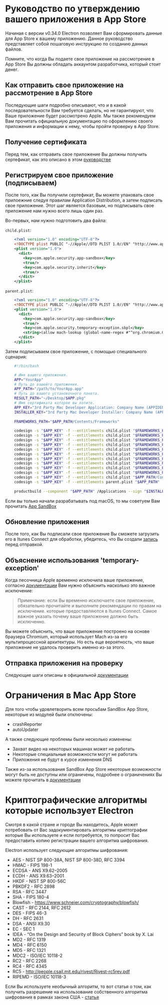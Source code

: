 
# Руководство по утверждению вашего приложения в App Store

Начиная с версии v0.34.0 Electron позволяет Вам сформировать данные для App Store к вашему приложению.
Данное руководство представляет собой пошаговую инструкцию по созданию данных файлов.

Помните, что когда Вы подаете свое приложение на рассмотрение в App Store Вы должны обладать аккаунтом разработчика,
который стоит денег.

## Как отправить свое приложение на рассмотрение в App Store

Последующие шаги подробно описывают, что и в какой последовательности Вам требуется сделать, но не гарантируют, что Ваше приложение будет рассмотрено Apple. Мы также рекомендуем Вам прочитать официальную документацию по оформлению своего приложения и информации к нему, чтобы пройти проверку в App Store.

## Получение сертификата

Перед тем, как отправить свое приложение Вы должны получить сертефикат, как это описано в этом [руководстве](https://github.com/nwjs/nw.js/wiki/Mac-App-Store-%28MAS%29-Submission-Guideline#first-steps "Ссылка на руководство")

## Регистрируем свое приложение (подписываем)

После того, как Вы получили сертефикат, Вы можете упаковать свое прилоежние следуя правилам Application Distribution, 
а затем подписать свое приложение. Этот шаг является базовым, но подписывать свое приложение нам нужно всего лишь один раз.

Во-первых, нам нужно подготовить два файла:

`child.plist`:

```xml    
    <?xml version="1.0" encoding="UTF-8"?>
    <!DOCTYPE plist PUBLIC "-//Apple//DTD PLIST 1.0//EN" "http://www.apple.com/DTDs/PropertyList-1.0.dtd">
    <plist version="1.0">
      <dict>
        <key>com.apple.security.app-sandbox</key>
        <true/>
        <key>com.apple.security.inherit</key>
        <true/>
      </dict>
    </plist>
```  

`parent.plist`:

```xml  
    <?xml version="1.0" encoding="UTF-8"?>
    <!DOCTYPE plist PUBLIC "-//Apple//DTD PLIST 1.0//EN" "http://www.apple.com/DTDs/PropertyList-1.0.dtd">
    <plist version="1.0">
      <dict>
        <key>com.apple.security.app-sandbox</key>
        <true/>
        <key>com.apple.security.temporary-exception.sbpl</key>
        <string>(allow mach-lookup (global-name-regex #"^org.chromium.Chromium.rohitfork.[0-9]+$"))</string>
      </dict>
    </plist>
```

Затем подписываем свое приложение, с помощью специального сценария:

```bash
    #!/bin/bash

    # Имя вашего приложения.
    APP="YourApp"
    # Путь до вашейго приложения.
    APP_PATH="/path/to/YourApp.app"
    # Путь до вашего установочного пакета.
    RESULT_PATH="~/Desktop/$APP.pkg"
    # Имя сертификата которое вы хотите.
    APP_KEY="3rd Party Mac Developer Application: Company Name (APPIDENTITY)"
    INSTALLER_KEY="3rd Party Mac Developer Installer: Company Name (APPIDENTITY)"
    
    FRAMEWORKS_PATH="$APP_PATH/Contents/Frameworks"
    
    codesign -s "$APP_KEY" -f --entitlements child.plist "$FRAMEWORKS_PATH/Electron Framework.framework/Versions/A/Electron Framework"
    codesign -s "$APP_KEY" -f --entitlements child.plist "$FRAMEWORKS_PATH/Electron Framework.framework/Versions/A/Libraries/libffmpeg.dylib"
    codesign -s "$APP_KEY" -f --entitlements child.plist "$FRAMEWORKS_PATH/Electron Framework.framework/Versions/A/Libraries/libnode.dylib"
    codesign -s "$APP_KEY" -f --entitlements child.plist "$FRAMEWORKS_PATH/Electron Framework.framework"
    codesign -s "$APP_KEY" -f --entitlements child.plist "$FRAMEWORKS_PATH/$APP Helper.app/Contents/MacOS/$APP Helper"
    codesign -s "$APP_KEY" -f --entitlements child.plist "$FRAMEWORKS_PATH/$APP Helper.app/"
    codesign -s "$APP_KEY" -f --entitlements child.plist "$FRAMEWORKS_PATH/$APP Helper EH.app/Contents/MacOS/$APP Helper EH"
    codesign -s "$APP_KEY" -f --entitlements child.plist "$FRAMEWORKS_PATH/$APP Helper EH.app/"
    codesign -s "$APP_KEY" -f --entitlements child.plist "$FRAMEWORKS_PATH/$APP Helper NP.app/Contents/MacOS/$APP Helper NP"
    codesign -s "$APP_KEY" -f --entitlements child.plist "$FRAMEWORKS_PATH/$APP Helper NP.app/"
    codesign -s "$APP_KEY" -f --entitlements child.plist "$APP_PATH/Contents/MacOS/$APP"
    codesign -s "$APP_KEY" -f --entitlements parent.plist "$APP_PATH"
    
    productbuild --component "$APP_PATH" /Applications --sign "$INSTALLER_KEY" "$RESULT_PATH"
```

Если вы только начали разрабатывать под macOS, то мы советуем Вам прочитать [App SandBox](https://developer.apple.com/library/ios/documentation/Miscellaneous/Reference/EntitlementKeyReference/Chapters/EnablingAppSandbox.html "Ссылка для новичков в разработке приложений для macOS")

## Обновление приложения

После того, как Вы подписали свое приложение Вы сможете загрузить его в Itunes Connect для обработки, убедитесь, что Вы создали [запись](https://developer.apple.com/library/ios/documentation/LanguagesUtilities/Conceptual/iTunesConnect_Guide/Chapters/CreatingiTunesConnectRecord.html "ссылка на показ как создавать запись в Itunes Connect") перед отправкой.

## Объяснение использования 'temporary-exception'

Когда песочница Apple временно исключила ваше приложение, согласно [документации](https://developer.apple.com/library/mac/documentation/Miscellaneous/Reference/EntitlementKeyReference/Chapters/AppSandboxTemporaryExceptionEntitlements.html "Документация по исключениям") Вам нужно объяснить насколько это важное исключение:

>Примечание: если Вы временно исключаете свое приложение, обязательно прочитайте и выполните рекомендации по правам на исключение.
>которые предоставляются в Itunes Connect. Самое важное указать почему ваше приложение должно быть исключенно.

Вы можете объяснить, что ваше приложение построено на основе браузера Chromium, который использует Mach из-за его мультипроцессной архитектуры. Но есть еще вероятность, что ваше приложение не удалось проверить именно из-за этого.

## Отправка приложения на проверку

Следующие шаги описаны в официальной [документации](https://developer.apple.com/library/ios/documentation/LanguagesUtilities/Conceptual/iTunesConnect_Guide/Chapters/SubmittingTheApp.html "Официальная статья по отправке приложения на проверку")

# Ограничения в Mac App Store

Для того чтобы удовлетворить всем просьбам SandBox App Store, некоторые из модулей были отключены:
- crashReporter
- autoUpdater

А также следующие проблемы были несколько изменены:
- Захват видео на некоторых машинах может не работать
- Некоторые специальные возможности могут не работать
- Приложения не будут в курсе изменения DNS

Также из-за использования SandBox App Store некоторые возможности могут быть не доступны или ограничены, подробнее о ограничениях 
Вы можете прочитать в [документации](https://developer.apple.com/app-sandboxing/ "Ссылка на ограничения в SandBox AppStore")

# Криптографические алгоритмы которые использует Electron

Смотря в какой стране и городе Вы находитесь, Apple может потребовать от Вас задокументировать алгоритмы криптографии которые Вы используете
и если потребуется, то попросит Вас предоставить копию регистрации вашего алгоритма шифрования.

Electron использует следующие алгоритмы шифрования:
- AES - NIST SP 800-38A, NIST SP 800-38D, RFC 3394
- HMAC - FIPS 198-1
- ECDSA - ANS X9.62–2005
- ECDH - ANS X9.63–2001
- HKDF - NIST SP 800-56C
- PBKDF2 - RFC 2898
- RSA - RFC 3447
- SHA - FIPS 180-4
- Blowfish - https://www.schneier.com/cryptography/blowfish/
- CAST - RFC 2144, RFC 2612
- DES - FIPS 46-3
- DH - RFC 2631
- DSA - ANSI X9.30
- EC - SEC 1
- IDEA - “On the Design and Security of Block Ciphers” book by X. Lai
- MD2 - RFC 1319
- MD4 - RFC 6150
- MD5 - RFC 1321
- MDC2 - ISO/IEC 10118-2
- RC2 - RFC 2268
- RC4 - RFC 4345
- RC5 - http://people.csail.mit.edu/rivest/Rivest-rc5rev.pdf
- RIPEMD - ISO/IEC 10118-3

Если Вы используете необычный алгоритм, то вот статья о том, как получить разрешение на использование собственного алгоритма шифрования в
рамках закона США - [статья](https://pupeno.com/2015/12/15/legally-submit-app-apples-app-store-uses-encryption-obtain-ern/ "Статья о том как получить разрешение на свой алгоритм шифрования")

